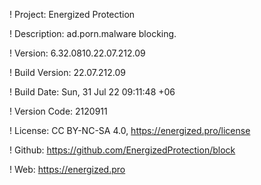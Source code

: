 ! Project: Energized Protection

! Description: ad.porn.malware blocking.

! Version: 6.32.0810.22.07.212.09

! Build Version: 22.07.212.09

! Build Date: Sun, 31 Jul 22 09:11:48 +06

! Version Code: 2120911

! License: CC BY-NC-SA 4.0, https://energized.pro/license

! Github: https://github.com/EnergizedProtection/block

! Web: https://energized.pro
